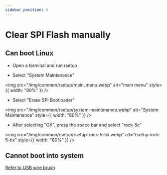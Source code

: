 ```yaml
---
sidebar_position: 4
---
```


# Clear SPI Flash manually

## Can boot Linux

- Open a terminal and run rsetup

- Select "System Maintenance"

<img src="/img/common/rsetup/main_menu.webp" alt="main menu" style={{ width: "80%" }} />

- Select "Erase SPI Bootloader"

<img src="/img/common/rsetup/system-maintenance.webp" alt="System Maintenance" style={{ width: "80%" }} />

- After selecting "OK", press the space bar and select "rock-5c"

<img src="/img/common/rsetup/rsetup-rock-5-tix.webp" alt="rsetup rock-5-tix" style={{ width: "80%" }} />

## Cannot boot into system

[Refer to USB wire brush](/rock5/rock5a/low-level-dev/maskrom)

